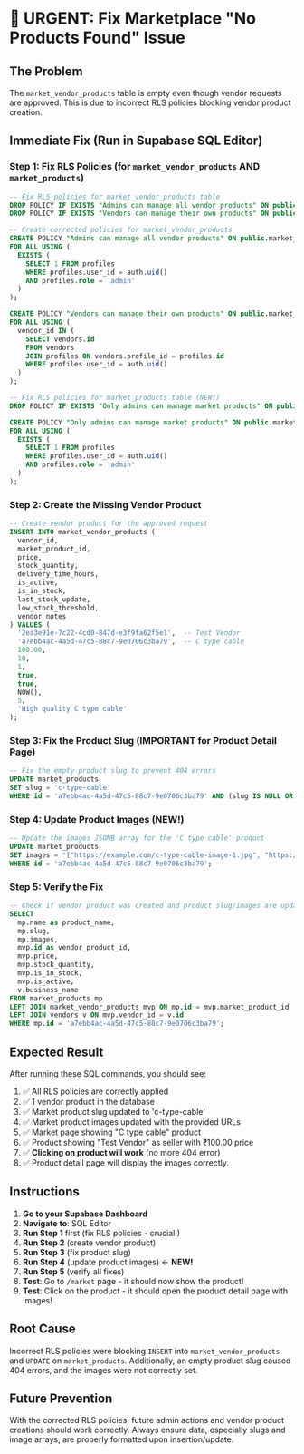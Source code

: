 # 🚨 URGENT: Fix Marketplace "No Products Found" Issue

## The Problem
The `market_vendor_products` table is empty even though vendor requests are approved. This is due to incorrect RLS policies blocking vendor product creation.

## Immediate Fix (Run in Supabase SQL Editor)

### Step 1: Fix RLS Policies (for `market_vendor_products` AND `market_products`)
```sql
-- Fix RLS policies for market_vendor_products table
DROP POLICY IF EXISTS "Admins can manage all vendor products" ON public.market_vendor_products;
DROP POLICY IF EXISTS "Vendors can manage their own products" ON public.market_vendor_products;

-- Create corrected policies for market_vendor_products
CREATE POLICY "Admins can manage all vendor products" ON public.market_vendor_products
FOR ALL USING (
  EXISTS (
    SELECT 1 FROM profiles 
    WHERE profiles.user_id = auth.uid() 
    AND profiles.role = 'admin'
  )
);

CREATE POLICY "Vendors can manage their own products" ON public.market_vendor_products
FOR ALL USING (
  vendor_id IN (
    SELECT vendors.id
    FROM vendors
    JOIN profiles ON vendors.profile_id = profiles.id
    WHERE profiles.user_id = auth.uid()
  )
);

-- Fix RLS policies for market_products table (NEW!)
DROP POLICY IF EXISTS "Only admins can manage market products" ON public.market_products;

CREATE POLICY "Only admins can manage market products" ON public.market_products
FOR ALL USING (
  EXISTS (
    SELECT 1 FROM profiles 
    WHERE profiles.user_id = auth.uid() 
    AND profiles.role = 'admin'
  )
);
```

### Step 2: Create the Missing Vendor Product
```sql
-- Create vendor product for the approved request
INSERT INTO market_vendor_products (
  vendor_id,
  market_product_id,
  price,
  stock_quantity,
  delivery_time_hours,
  is_active,
  is_in_stock,
  last_stock_update,
  low_stock_threshold,
  vendor_notes
) VALUES (
  '2ea3e91e-7c22-4cd0-847d-e3f9fa62f5e1',  -- Test Vendor
  'a7ebb4ac-4a5d-47c5-88c7-9e0706c3ba79',  -- C type cable
  100.00,
  10,
  1,
  true,
  true,
  NOW(),
  5,
  'High quality C type cable'
);
```

### Step 3: Fix the Product Slug (IMPORTANT for Product Detail Page)
```sql
-- Fix the empty product slug to prevent 404 errors
UPDATE market_products 
SET slug = 'c-type-cable'
WHERE id = 'a7ebb4ac-4a5d-47c5-88c7-9e0706c3ba79' AND (slug IS NULL OR slug = '');
```

### Step 4: Update Product Images (NEW!)
```sql
-- Update the images JSONB array for the 'C type cable' product
UPDATE market_products
SET images = '["https://example.com/c-type-cable-image-1.jpg", "https://example.com/c-type-cable-image-2.jpg"]'::jsonb
WHERE id = 'a7ebb4ac-4a5d-47c5-88c7-9e0706c3ba79';
```

### Step 5: Verify the Fix
```sql
-- Check if vendor product was created and product slug/images are updated
SELECT 
  mp.name as product_name,
  mp.slug,
  mp.images,
  mvp.id as vendor_product_id,
  mvp.price,
  mvp.stock_quantity,
  mvp.is_in_stock,
  mvp.is_active,
  v.business_name
FROM market_products mp
LEFT JOIN market_vendor_products mvp ON mp.id = mvp.market_product_id
LEFT JOIN vendors v ON mvp.vendor_id = v.id
WHERE mp.id = 'a7ebb4ac-4a5d-47c5-88c7-9e0706c3ba79';
```

## Expected Result
After running these SQL commands, you should see:
1. ✅ All RLS policies are correctly applied
2. ✅ 1 vendor product in the database
3. ✅ Market product slug updated to 'c-type-cable'
4. ✅ Market product images updated with the provided URLs
5. ✅ Market page showing "C type cable" product
6. ✅ Product showing "Test Vendor" as seller with ₹100.00 price
7. ✅ **Clicking on product will work** (no more 404 error)
8. ✅ Product detail page will display the images correctly.

## Instructions
1. **Go to your Supabase Dashboard**
2. **Navigate to**: SQL Editor
3. **Run Step 1** first (fix RLS policies - crucial!)
4. **Run Step 2** (create vendor product)
5. **Run Step 3** (fix product slug)
6. **Run Step 4** (update product images) ← **NEW!**
7. **Run Step 5** (verify all fixes)
8. **Test**: Go to `/market` page - it should now show the product!
9. **Test**: Click on the product - it should open the product detail page with images!

## Root Cause
Incorrect RLS policies were blocking `INSERT` into `market_vendor_products` and `UPDATE` on `market_products`. Additionally, an empty product slug caused 404 errors, and the images were not correctly set.

## Future Prevention
With the corrected RLS policies, future admin actions and vendor product creations should work correctly. Always ensure data, especially slugs and image arrays, are properly formatted upon insertion/update. 